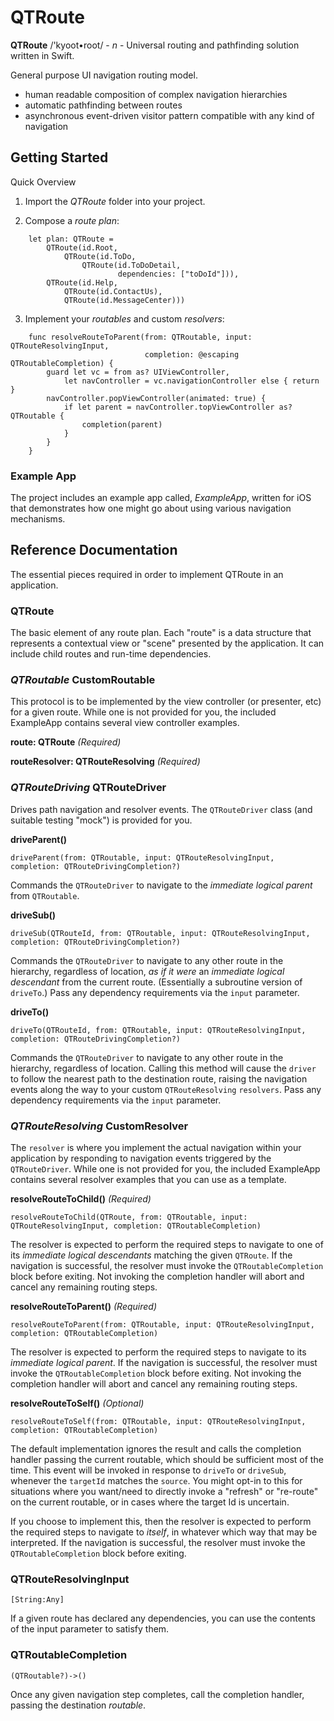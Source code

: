 # QTRoute
**QTRoute** /'kyoot•root/ - *n* - Universal routing and pathfinding solution written in Swift.

General purpose UI navigation routing model.

  - human readable composition of complex navigation hierarchies
  - automatic pathfinding between routes
  - asynchronous event-driven visitor pattern compatible with any kind of navigation


## Getting Started

Quick Overview

  1. Import the *QTRoute* folder into your project.
  
  2. Compose a *route plan*:
  
```
	let plan: QTRoute =
	    QTRoute(id.Root,
	        QTRoute(id.ToDo,
	            QTRoute(id.ToDoDetail,
	                    dependencies: ["toDoId"])),
	    QTRoute(id.Help,
	        QTRoute(id.ContactUs),
	        QTRoute(id.MessageCenter)))
```
  
  3. Implement your *routables* and custom *resolvers*:

```
	func resolveRouteToParent(from: QTRoutable, input: QTRouteResolvingInput,
	                          completion: @escaping QTRoutableCompletion) {
	    guard let vc = from as? UIViewController,
	        let navController = vc.navigationController else { return }
	    navController.popViewController(animated: true) {
	        if let parent = navController.topViewController as? QTRoutable {
	            completion(parent)
	        }
	    }
	}
```

### Example App

The project includes an example app called, *ExampleApp*, written for iOS that demonstrates how one might go about using various navigation mechanisms.


## Reference Documentation

The essential pieces required in order to implement QTRoute in an application. 


### QTRoute

The basic element of any route plan. Each "route" is a data structure that represents a contextual view or "scene" presented by the application. It can include child routes and run-time dependencies.



### *QTRoutable* CustomRoutable

This protocol is to be implemented by the view controller (or presenter, etc) for a given route. While one is not provided for you, the included ExampleApp contains several view controller examples.

**route: QTRoute** *(Required)*

**routeResolver: QTRouteResolving** *(Required)*



### *QTRouteDriving* QTRouteDriver

Drives path navigation and resolver events. The `QTRouteDriver` class (and suitable testing "mock") is provided for you.

**driveParent()**

```
driveParent(from: QTRoutable, input: QTRouteResolvingInput, completion: QTRouteDrivingCompletion?)
```
Commands the `QTRouteDriver` to navigate to the *immediate logical parent* from `QTRoutable`.


**driveSub()**

```
driveSub(QTRouteId, from: QTRoutable, input: QTRouteResolvingInput, completion: QTRouteDrivingCompletion?)
```
Commands the `QTRouteDriver` to navigate to any other route in the hierarchy, regardless of location, *as if it were* an *immediate logical descendant* from the current route. (Essentially a subroutine version of `driveTo`.) Pass any dependency requirements via the `input` parameter.


**driveTo()**

```
driveTo(QTRouteId, from: QTRoutable, input: QTRouteResolvingInput, completion: QTRouteDrivingCompletion?)
```
Commands the `QTRouteDriver` to navigate to any other route in the hierarchy, regardless of location. Calling this method will cause the `driver` to follow the nearest path to the destination route, raising the navigation events along the way to your custom `QTRouteResolving` `resolvers`. Pass any dependency requirements via the `input` parameter.



### *QTRouteResolving* CustomResolver

The `resolver` is where you implement the actual navigation within your application by responding to navigation events triggered by the `QTRouteDriver`. While one is not provided for you, the included ExampleApp contains several resolver examples that you can use as a template.

**resolveRouteToChild()** *(Required)*

```
resolveRouteToChild(QTRoute, from: QTRoutable, input: QTRouteResolvingInput, completion: QTRoutableCompletion)
```
The resolver is expected to perform the required steps to navigate to one of its *immediate logical descendants* matching the given `QTRoute`. If the navigation is successful, the resolver must invoke the `QTRoutableCompletion` block before exiting. Not invoking the completion handler will abort and cancel any remaining routing steps.


**resolveRouteToParent()** *(Required)*

```
resolveRouteToParent(from: QTRoutable, input: QTRouteResolvingInput, completion: QTRoutableCompletion)
```
The resolver is expected to perform the required steps to navigate to its *immediate logical parent*. If the navigation is successful, the resolver must invoke the `QTRoutableCompletion` block before exiting. Not invoking the completion handler will abort and cancel any remaining routing steps.


**resolveRouteToSelf()** *(Optional)*

```
resolveRouteToSelf(from: QTRoutable, input: QTRouteResolvingInput, completion: QTRoutableCompletion)
```
The default implementation ignores the result and calls the completion handler passing the current routable, which should be sufficient most of the time. This event will be invoked in response to `driveTo` or `driveSub`, whenever the `targetId` matches the `source`. You might opt-in to this for situations where you want/need to directly invoke a "refresh" or "re-route" on the current routable, or in cases where the target Id is uncertain.

If you choose to implement this, then the resolver is expected to perform the required steps to navigate to *itself*, in whatever which way that may be interpreted. If the navigation is successful, the resolver must invoke the `QTRoutableCompletion` block before exiting.



### QTRouteResolvingInput

```
[String:Any]
```
If a given route has declared any dependencies, you can use the contents of the input parameter to satisfy them. 



### QTRoutableCompletion

```
(QTRoutable?)->()
```
Once any given navigation step completes, call the completion handler, passing the destination *routable*.
